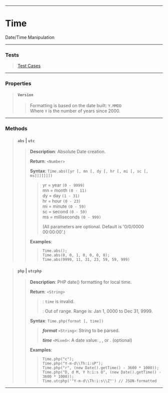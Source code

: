 ----

# Time #

Date/Time Manipulation

----

### Tests ###

> [Test Cases](../test/time.html)  

----

### Properties ###

> #### `Version` ####
>  
> > Formatting is based on the date built: `Y.MMDD`  
> > Where `Y` is the number of years since 2000.  

----

### Methods ###

> #### `abs` | `utc` ####
>  
> > **Description**: Absolute Date creation.  
> >  
> > **Return**: `<Number>`  
> >  
> > **Syntax**: `Time.abs([yr [, mn [, dy [, hr [, mi [, sc [, ms]]]]]]])`  
> >  
> > > yr = year `(0 - 9999)`  
> > > mn = month `(0 - 11)`  
> > > dy = day `(1 - 31)`  
> > > hr = hour `(0 - 23)`  
> > > mi = minute `(0 - 59)`  
> > > sc = second `(0 - 59)`  
> > > ms = milliseconds `(0 - 999)`  
> > >  
> > > (All parameters are optional. Default is '0/0/0000 00:00:00'.)  
> >  
> > **Examples**:  
> >  
> > > `Time.abs();`  
> > > `Time.abs(0, 0, 1, 0, 0, 0, 0);`  
> > > `Time.abs(9999, 11, 31, 23, 59, 59, 999)`  

> #### `php` | `utcphp` ####
>  
> > **Description**: PHP date() formatting for local time.  
> >  
> > **Return**: `<String>`  
> >  
> > > <undefined>: `time` is invalid.
> > >  
> > > <null>: Out of range. Range is: Jan 1, 0000 to Dec 31, 9999.  
> >  
> > **Syntax**: `Time.php(format [, time])`  
> >  
> > > **_format_** `<String>`: String to be parsed.  
> > >  
> > > **_time_** `<Mixed>`: A date value: <Date>, <Number>, or <String>. (optional)  
> >  
> > **Examples**:  
> >  
> > > `Time.php("c");`  
> > > `Time.php("Y-m-d\\Th:i:sP");`  
> > > `Time.php("r", (new Date().getTime() - 3600 * 1000));`  
> > > `Time.php("D, d M, Y h:i:s O", (new Date().getTime() - 3600 * 1000));`  
> > > `Time.utcphp('"Y-m-d\\Th:i:s\\Z"') // JSON-formatted`  

----
